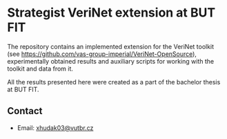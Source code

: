 # Strategist VeriNet extension at BUT FIT
The repository contains an implemented extension for the VeriNet toolkit (see https://github.com/vas-group-imperial/VeriNet-OpenSource), experimentally obtained results and auxiliary scripts for working with the toolkit and data from it.

All the results presented here were created as a part of the bachelor thesis at BUT FIT.

## Contact
* Email: xhudak03@vutbr.cz
